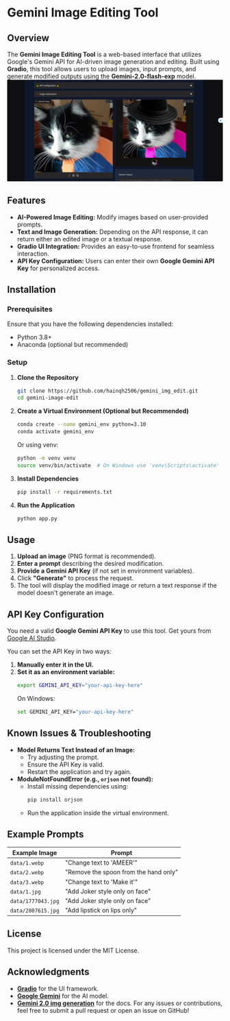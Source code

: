 # Gemini Image Editing Tool

## Overview
The **Gemini Image Editing Tool** is a web-based interface that utilizes Google's Gemini API for AI-driven image generation and editing. Built using **Gradio**, this tool allows users to upload images, input prompts, and generate modified outputs using the **Gemini-2.0-flash-exp** model.
![App](demo.png)
## Features
- **AI-Powered Image Editing:** Modify images based on user-provided prompts.
- **Text and Image Generation:** Depending on the API response, it can return either an edited image or a textual response.
- **Gradio UI Integration:** Provides an easy-to-use frontend for seamless interaction.
- **API Key Configuration:** Users can enter their own **Google Gemini API Key** for personalized access.

## Installation
### Prerequisites
Ensure that you have the following dependencies installed:
- Python 3.8+
- Anaconda (optional but recommended)

### Setup
1. **Clone the Repository**
   ```sh
   git clone https://github.com/hainqh2506/gemini_img_edit.git
   cd gemini-image-edit
   ```
2. **Create a Virtual Environment (Optional but Recommended)**
   ```sh
   conda create --name gemini_env python=3.10
   conda activate gemini_env
   ```
   Or using venv:
   ```sh
   python -m venv venv
   source venv/bin/activate  # On Windows use 'venv\Scripts\activate'
   ```
3. **Install Dependencies**
   ```sh
   pip install -r requirements.txt
   ```
4. **Run the Application**
   ```sh
   python app.py
   ```

## Usage
1. **Upload an image** (PNG format is recommended).
2. **Enter a prompt** describing the desired modification.
3. **Provide a Gemini API Key** (if not set in environment variables).
4. Click **"Generate"** to process the request.
5. The tool will display the modified image or return a text response if the model doesn't generate an image.

## API Key Configuration
You need a valid **Google Gemini API Key** to use this tool. Get yours from [Google AI Studio](https://aistudio.google.com/apikey).

You can set the API Key in two ways:
1. **Manually enter it in the UI.**
2. **Set it as an environment variable:**
   ```sh
   export GEMINI_API_KEY="your-api-key-here"
   ```
   On Windows:
   ```sh
   set GEMINI_API_KEY="your-api-key-here"
   ```

## Known Issues & Troubleshooting
- **Model Returns Text Instead of an Image:**
  - Try adjusting the prompt.
  - Ensure the API Key is valid.
  - Restart the application and try again.
- **ModuleNotFoundError (e.g., `orjson` not found):**
  - Install missing dependencies using:
    ```sh
    pip install orjson
    ```
  - Run the application inside the virtual environment.

## Example Prompts
| Example Image | Prompt |
|--------------|--------|
| `data/1.webp` | "Change text to 'AMEER'" |
| `data/2.webp` | "Remove the spoon from the hand only" |
| `data/3.webp` | "Change text to 'Make it'" |
| `data/1.jpg` | "Add Joker style only on face" |
| `data/1777043.jpg` | "Add Joker style only on face" |
| `data/2807615.jpg` | "Add lipstick on lips only" |

## License
This project is licensed under the MIT License.

## Acknowledgments
- **[Gradio](https://gradio.app/)** for the UI framework.
- **[Google Gemini](https://ai.google.dev/)** for the AI model.
- **[Gemini 2.0 img generation](https://ai.google.dev/gemini-api/docs/image-generation)** for the docs.
For any issues or contributions, feel free to submit a pull request or open an issue on GitHub!

